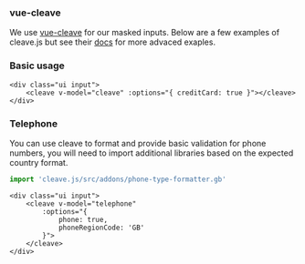 ### vue-cleave
We use [vue-cleave](https://github.com/vue-bulma/cleave) for our masked inputs. Below are a few examples of cleave.js but see their [docs](http://nosir.github.io/cleave.js/) for more advaced exaples.

### Basic usage

    <div class="ui input">
        <cleave v-model="cleave" :options="{ creditCard: true }"></cleave>
    </div>

### Telephone
You can use cleave to format and provide basic validation for phone numbers, you will need to import additional libraries based on the expected country format.

```js
import 'cleave.js/src/addons/phone-type-formatter.gb'
```

    <div class="ui input">
        <cleave v-model="telephone"
            :options="{
                phone: true,
                phoneRegionCode: 'GB'
            }">
        </cleave>
    </div>
